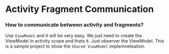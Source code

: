 # Activity Fragment Communication
### How to communicate between activity and fragments?
Use `ViewModel` and it will be very easy. We just need to create the ViewModel in activity scope and thats it. Just observer the ViewModel. This is a sample project to show the `Shared ViewModel` implemneteation.

